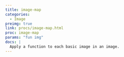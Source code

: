 ```yaml
---
title: image-map
categories: 
  - Image
preimg: true
link: procs/image-map.html
proc: image-map
params: "fun img"
docs: |
  Apply a function to each basic image in an image.
---
```

